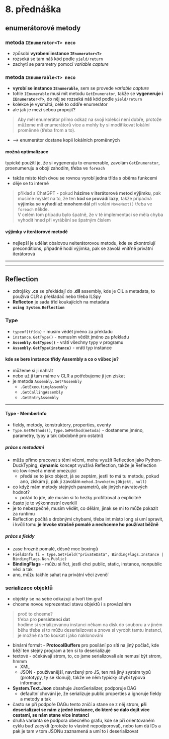 # 8. přednáška
## enumerátorové metody
### metoda `IEnumerator<T> neco`
- způsobí **vyrobení instance `IEnumerator<T>`**
- rozseká se tam náš kód podle `yield/return`
- zachytí se parametry pomocí *variable capture*
### metoda `IEnumerable<T> neco`
- **vyrobí se instance `IEnumerable`**, sem se provede *variable capture*
- tohle `IEnumerable` musí mít metodu `GetEnumerator`, takže se **vygeneruje i `IEnumerator<T>`**, do něj se rozseká náš kód podle `yield/return`
- kolekce je vysmátá, celé to oddře enumerátor
- ale jak je mezi sebou propojit?
> Aby měl enumerátor přímo odkaz na svoji kolekci není dobře, protože můžeme mít enumerátorů více a mohly by si modifikovat lokální proměnné (třeba from a to).
- --> enumerátor dostane kopii lokálních proměnných
#### možná optimalizace
typické použití je, že si vygeneruju to enumerable, zavolám `GetEnumerator`, proenumeruju a obojí zahodím, třeba ve `foreach`
- takže místo těch dvou se rovnou vyrobí jedna třída s oběma funkcemi
- děje se to interně
> přiklad s ChatGPT - pokud **házíme v iterátorové metod výjimku**, pak musíme myslet na to, že ten **kód se provádí lazy**, takže případná **výjimka se vyhodí až mnohem dál** při volání `MoveNext()` třeba ve `foreach` někde.
> <br>V celém tom případu bylo špatně, že v té implementaci se měla chyba vyhodit hned při vyrábění se špatným číslem
#### výjimky v iterátorové metodě
- nejlepší je udělat obalovou neiterátorovou metodu, kde se zkontrolují preconditions, případně hodí výjimka, pak se zavolá vnitřně privátní iterátorová
------
------
## Reflection
- zdrojáky **.cs** se překládají do **.dll** assembly, kde je CIL a metadata, to používá CLR a překladač nebo třeba ILSpy
- **Reflecton** je sada tříd koukajících na metadata
- **`using System.Reflection`**
### Type
- `typeof(třída)` - musím vědět jméno za překladu
- `instance.GetType()` - nemusím vědět jméno za překladu
- **`Assembly.GetTypes()`** - vrátí všechny typy v programu
- **`Assembly.GetType(instance)`** - vrátí typ instance
#### kde se bere instance třídy Assembly a co o vůbec je?
- můžeme si ji nahrát
- nebo už ji tam máme v CLR a potřebujeme ji jen získat
- je metoda `Assembly.Get*Assembly`
  - `.GetExecutingAssembly`
  - `.GetCallingAssembly`
  - `.GetEntryAssembly`
-----
#### Type - MemberInfo
- fieldy, metody, konstruktory, properties, eventy
- `Type.GetMethods()`, `Type.GeMethod(metoda)` - dostaneme jméno, parametry, typy a tak (obdobně pro ostatní)
##### práce s metodami
- můžu přímo pracovat s těmi věcmi, mohu využít Reflection jako Python-DuckTyping, **dynamic** koncept využívá Reflection, takže je Reflection víc low-level a méně omezující
  - předá se to jako object, já se zeptám, jestli to má tu metodu, pokud ano, získám ji, pak ji zavolám `mehod.Invoke(mujObjekt, null)`
- co když mám metody stejných parametrů, ale jiných návratových hodnot?
  - pořád to jde, ale musím si to hezky profiltrovat a explicitně
- často je to výkonnostní overkill
- je to nebezpečné, musím vědět, co dělám, jinak se mi to může pokazit za runtimu
- Reflection počítá s drobnými chybami, třeba int místo long si umí spravit, i kvůli tomu **je Invoke strašně pomalé a nechceme ho používat běžně**
##### práce s fieldy
- zase hrozně pomalé, děsně moc boxingů
- `FieldInfo fi = type.GetField("privateData", BindingFlags.Instance | BindingFlags.Non.Public)`
- **BindingFlags** - můžu si říct, jestli chci public, static, instance, nonpublic věci a tak
- ano, můžu takhle sahat na privátní věci zvenčí
### serializace objektů
- objekty se na sebe odkazují a tvoří tím graf
- chceme novou reprezentaci stavu objektů i s provázáním
> proč to chceme?<br>třeba pro **persistenci dat**<br> hodíme si serializovanou instanci někam na disk do souboru a v jiném běhu třeba si to můžu deserializovat a znova si vyrobit tamtu instanci, je možné na tto koukat i jako naklonování
- binární formát - **ProtocolBuffers** pro posílání po síti na jiný počíač, kde běží ten stejný program a ten si to deserializuje
- textové - očekávají strom, to, co jsme serializovali ale nemusí být strom, hmmm
  - XML
  - JSON - používanější, navržený pro JS, ten má jiný systém typů (prototypy, ty se klonují), takže ve něm typicky chybí typová informace
- **System.Text.Json** obsahuje JsonSerializer, podporuje DAG
  - defaultní chování je, že serializuje public properties a ignoruje fieldy a metody a tak
- často se při podpoře DAGu tento zničí a stane se z něj strom, **při deserializaci se nám z jedné instance, do které se dalo dojít více cestami, se nám stane více instancí**
- druhá varianta se podpora obecného grafu, kde se při orientovaném cyklu buď zacyklí (protože to vlastně nepodporoval), nebo tam dá IDs a pak je tam v tom JSONu zaznamená a umí to i deserializovat

